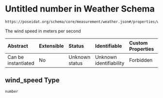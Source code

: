 # Untitled number in Weather Schema

```txt
https://poseidat.org/schema/core/measurement/weather.json#/properties/wind_speed
```

The wind speed in meters per second

| Abstract            | Extensible | Status         | Identifiable            | Custom Properties | Additional Properties | Access Restrictions | Defined In                                                                    |
| :------------------ | :--------- | :------------- | :---------------------- | :---------------- | :-------------------- | :------------------ | :---------------------------------------------------------------------------- |
| Can be instantiated | No         | Unknown status | Unknown identifiability | Forbidden         | Allowed               | none                | [weather.json*](schemas/core/measurement/weather.json "open original schema") |

## wind_speed Type

`number`
